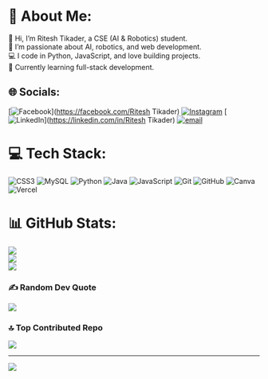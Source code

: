 # 💫 About Me:
👋 Hi, I’m Ritesh Tikader, a CSE (AI & Robotics) student.<br>🤖 I’m passionate about AI, robotics, and web development.<br>💻 I code in Python, JavaScript, and love building projects.<br>🌱 Currently learning full-stack development.


## 🌐 Socials:
[![Facebook](https://img.shields.io/badge/Facebook-%231877F2.svg?logo=Facebook&logoColor=white)](https://facebook.com/Ritesh Tikader) [![Instagram](https://img.shields.io/badge/Instagram-%23E4405F.svg?logo=Instagram&logoColor=white)](https://instagram.com/ritesh.4525) [![LinkedIn](https://img.shields.io/badge/LinkedIn-%230077B5.svg?logo=linkedin&logoColor=white)](https://linkedin.com/in/Ritesh Tikader) [![email](https://img.shields.io/badge/Email-D14836?logo=gmail&logoColor=white)](mailto:riteshtikader@gmail.com) 

# 💻 Tech Stack:
![CSS3](https://img.shields.io/badge/css3-%231572B6.svg?style=for-the-badge&logo=css3&logoColor=white) ![MySQL](https://img.shields.io/badge/mysql-4479A1.svg?style=for-the-badge&logo=mysql&logoColor=white) ![Python](https://img.shields.io/badge/python-3670A0?style=for-the-badge&logo=python&logoColor=ffdd54) ![Java](https://img.shields.io/badge/java-%23ED8B00.svg?style=for-the-badge&logo=openjdk&logoColor=white) ![JavaScript](https://img.shields.io/badge/javascript-%23323330.svg?style=for-the-badge&logo=javascript&logoColor=%23F7DF1E) ![Git](https://img.shields.io/badge/git-%23F05033.svg?style=for-the-badge&logo=git&logoColor=white) ![GitHub](https://img.shields.io/badge/github-%23121011.svg?style=for-the-badge&logo=github&logoColor=white) ![Canva](https://img.shields.io/badge/Canva-%2300C4CC.svg?style=for-the-badge&logo=Canva&logoColor=white) ![Vercel](https://img.shields.io/badge/vercel-%23000000.svg?style=for-the-badge&logo=vercel&logoColor=white)
# 📊 GitHub Stats:
![](https://github-readme-stats.vercel.app/api?username=Ritesh-45&theme=dark&hide_border=false&include_all_commits=false&count_private=true)<br/>
![](https://nirzak-streak-stats.vercel.app/?user=Ritesh-45&theme=dark&hide_border=false)<br/>
![](https://github-readme-stats.vercel.app/api/top-langs/?username=Ritesh-45&theme=dark&hide_border=false&include_all_commits=false&count_private=true&layout=compact)

### ✍️ Random Dev Quote
![](https://quotes-github-readme.vercel.app/api?type=horizontal&theme=tokyonight)

### 🔝 Top Contributed Repo
![](https://github-contributor-stats.vercel.app/api?username=Ritesh-45&limit=5&theme=dark&combine_all_yearly_contributions=true)

---
[![](https://visitcount.itsvg.in/api?id=Ritesh-45&icon=0&color=0)](https://visitcount.itsvg.in)

<!-- Proudly created with GPRM ( https://gprm.itsvg.in ) -->
